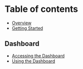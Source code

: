 # Table of contents

* [Overview](README.md)
* [Getting Started](getting-started.md)

## Dashboard

* [Accessing the Dashboard](dashboard/using-the-dashboard.md)
* [Using the Dashboard](dashboard/using-the-dashboard-1.md)
